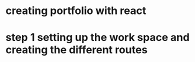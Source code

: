 # creating portfolio with react

# step 1 setting up the work space and creating the different routes
